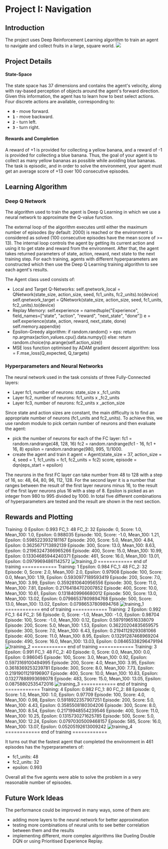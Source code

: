 # Project I: Navigation
## Introduction
The project uses Deep Reinforcement Learning algorithm to train an agent to navigate and collect fruits in a large, square world. 
![](https://video.udacity-data.com/topher/2018/June/5b1ab4b0_banana/banana.gif)

## Project Details
#### State-Space
The state space has 37 dimensions and contains the agent's velocity, along with ray-based perception of objects around the agent's forward direction. Given this information, the agent has to learn how to best select actions. Four discrete actions are available, corresponding to:

-   **`0`**  - move forward.
-   **`1`**  - move backward.
-   **`2`**  - turn left.
-   **`3`**  - turn right.
#### Rewards and Completion
A reward of +1 is provided for collecting a yellow banana, and a reward of -1 is provided for collecting a blue banana. Thus, the goal of your agent is to collect as many yellow bananas as possible while avoiding blue bananas.
The task is episodic, and in order to solve the environment, your agent must get an average score of +13 over 100 consecutive episodes.
## Learning Algorithm
### Deep Q Network
The algorithm used to train the agent is Deep Q Learning in which we use a neural network to approximate the Q-value function.

The external loop of the algorithm executes until either the maximum number of episodes (by default: 2000) is reached or the environment is considered as solved (100 consecutive episodes have the mean score of >= 13).
The internal loop controls the agent by getting its current action and using it to get state and reward from the environment. 
After that, the agent takes returned parameters of state, action, reward, next state to the next training step.
For each training, agents with different hyperparameters are constructed which then use the Deep Q Learning training algorithm to see each agent's results.

The Agent class used consists of:
- Local and Target Q-Networks:
self.qnetwork_local = QNetwork(state_size, action_size, seed, fc1_units, fc2_units).to(device) 
self.qnetwork_target = QNetwork(state_size, action_size, seed, fc1_units, fc2_units).to(device)
- Replay Memory:
self.experience = namedtuple("Experience", field_names=["state", "action", "reward", "next_state", "done"])
e = self.experience(state, action, reward, next_state, done) self.memory.append(e)
- Epsilon-Greedy algorithm:
if random.random() > eps: 
	return np.argmax(action_values.cpu().data.numpy())
	else: 
	return random.choice(np.arange(self.action_size))
- MSE loss function optimised by ADAM gradient descent algorithm:
loss = F.mse_loss(Q_expected, Q_targets)
### Hyperparameters and Neural Networks
The neural network used in the task consists of three Fully-Connected layers:
-   Layer fc1, number of neurons:  state_size  x  _fc1_units
-   Layer fc2, number of neurons:  fc1_units  x  _fc2_units
-   Layer fc3, number of neurons:  fc2_units  x  _action_size

Since state and action sizes are constant, the main difficulty is to find an appropriate number of neurons (fc1_units and fc2_units). To achieve this, we use random module to pick certain number of neurons and then evaluate the agent:
- pick the number of neurons for each of the FC layer:
    fc1 = random.randrange(48, 128, 16)
    fc2 = random.randrange(fc1 - 16, fc1 + 16, 8)
    epsilon = random.randrange(980, 995, 1)/1000.
- create the agent and train it
    agent = Agent(state_size = 37, action_size = 4, seed = 1, fc1_units = fc1, fc2_units = fc2)
    score, episode = dqn(eps_start = epsilon)
  
The neurons in the first FC layer can take number from 48 to 128 with a step of 16, so: 48, 64, 80, 96, 112, 128. For the second layer it is a number that ranges between the result of the first layer neurons minus 16, to the result of the first layer neurons plus 16 with a step of 8. Epsilon is picked as an integer from 980 to 995 divided by 1000.
In total five different combinations of hyperparameters are tested and the result are shown in the next section.
## Rewards and Plotting
Training:  0
Epsilon:  0.993
FC_1:  48 FC_2:  32
Episode: 0, Score: 1.0, Mean_100: 1.0, Epsilon: 0.988035
Episode: 100, Score: -1.0, Mean_100: 1.21, Epsilon: 0.5985223932181167
Episode: 200, Score: 5.0, Mean_100: 4.84, Epsilon: 0.3625671713892139
Episode: 300, Score: 13.0, Mean_100: 8.63, Epsilon: 0.21963247366965266
Episode: 400, Score: 15.0, Mean_100: 10.99, Epsilon: 0.13304685944240371
Episode: 461, Score: 16.0, Mean_100: 13.01, Epsilon: 0.09799694861142572
![training_0](train_0.png "training_0")
============ end of training ============
Training:  1
Epsilon:  0.984
FC_1:  48 FC_2:  32
Episode: 0, Score: 2.0, Mean_100: 2.0, Epsilon: 0.97908
Episode: 100, Score: 0.0, Mean_100: 1.19, Epsilon: 0.5930977189593419
Episode: 200, Score: 7.0, Mean_100: 3.99, Epsilon: 0.3592810640956556
Episode: 300, Score: 11.0, Mean_100: 7.81, Epsilon: 0.21764184702007852
Episode: 400, Score: 10.0, Mean_100: 10.61, Epsilon: 0.1318409966680012
Episode: 500, Score: 13.0, Mean_100: 13.02, Epsilon: 0.07986537809894768
Episode: 500, Score: 13.0, Mean_100: 13.02, Epsilon: 0.07986537809894768
![training_1](train_1.png "training_1")
============ end of training ============
Training:  2
Epsilon:  0.992
FC_1:  64 FC_2:  56
Episode: 0, Score: -1.0, Mean_100: -1.0, Epsilon: 0.98704
Episode: 100, Score: -1.0, Mean_100: 0.12, Epsilon: 0.5979196516338079
Episode: 200, Score: 5.0, Mean_100: 1.53, Epsilon: 0.36220204835659575
Episode: 300, Score: 7.0, Mean_100: 6.43, Epsilon: 0.21941129293081066
Episode: 400, Score: 11.0, Mean_100: 8.95, Epsilon: 0.13291287468969204
Episode: 490, Score: 16.0, Mean_100: 13.03, Epsilon: 0.08465338296479194
![training_2](train_2.png "training_2")
============ end of training ============
Training:  3
Epsilon:  0.991
FC_1:  48 FC_2:  40
Episode: 0, Score: 0.0, Mean_100: 0.0, Epsilon: 0.986045
Episode: 100, Score: 3.0, Mean_100: 0.92, Epsilon: 0.5973169100494995
Episode: 200, Score: 4.0, Mean_100: 3.95, Epsilon: 0.3618369253239781
Episode: 300, Score: 8.0, Mean_100: 7.73, Epsilon: 0.21919011219196907
Episode: 400, Score: 10.0, Mean_100: 10.83, Epsilon: 0.13277888993698078
Episode: 483, Score: 15.0, Mean_100: 13.05, Epsilon: 0.08758802535472016
![training_3](train_3.png "training_3")
============ end of training ============
Training:  4
Epsilon:  0.982
FC_1:  80 FC_2:  88
Episode: 0, Score: 1.0, Mean_100: 1.0, Epsilon: 0.97709
Episode: 100, Score: 4.0, Mean_100: 0.98, Epsilon: 0.5918922357907251
Episode: 200, Score: 5.0, Mean_100: 4.43, Epsilon: 0.3585508180304206
Episode: 300, Score: 8.0, Mean_100: 8.54, Epsilon: 0.21719948554239546
Episode: 400, Score: 11.0, Mean_100: 10.25, Epsilon: 0.1315730271625785
Episode: 500, Score: 5.0, Mean_100: 12.24, Epsilon: 0.07970305009468157
Episode: 585, Score: 16.0, Mean_100: 13.07, Epsilon: 0.05205192613009242
![training_4](train_4.png "training_4")
============ end of training ============

It turns out that the fastest agent that completed the environment in 461 episodes has the hyperparameters of:
- fc1_units: 48
- fc2_units: 32
- epsilon: 0.993

Overall all the five agents were able to solve the problem in a very reasonable number of episodes.
## Future Work Ideas
The performance could be improved in many ways, some of them are:
- adding more layers to the neural network for better approximation
- testing more combinations of neural units to see better correlation between them and the results
- implementing different, more complex algorithms like Dueling Double DQN or using Prioritised Experience Replay.